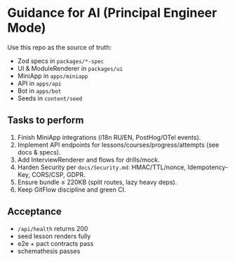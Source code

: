 # Guidance for AI (Principal Engineer Mode)

Use this repo as the source of truth:
- Zod specs in `packages/*-spec`
- UI & ModuleRenderer in `packages/ui`
- MiniApp in `apps/miniapp`
- API in `apps/api`
- Bot in `apps/bot`
- Seeds in `content/seed`

## Tasks to perform
1) Finish MiniApp integrations (i18n RU/EN, PostHog/OTel events).
2) Implement API endpoints for lessons/courses/progress/attempts (see docs & specs).
3) Add InterviewRenderer and flows for drills/mock.
4) Harden Security per `docs/Security.md`: HMAC/TTL/nonce, Idempotency-Key, CORS/CSP, GDPR.
5) Ensure bundle ≤ 220KB (split routes, lazy heavy deps).
6) Keep GitFlow discipline and green CI.

## Acceptance
- `/api/health` returns 200
- seed lesson renders fully
- e2e + pact contracts pass
- schemathesis passes